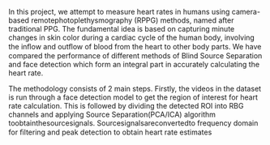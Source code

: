 
In this project, we attempt to measure heart rates in humans using camera-based remotephotoplethysmography (RPPG) methods, named after traditional PPG. The fundamental idea is based on capturing minute changes in skin color during a cardiac cycle of the human body, involving the inﬂow and outﬂow of blood from the heart to other body parts. We have compared the performance of different methods of Blind Source Separation and face detection which form an integral part in accurately calculating the heart rate.


The methodology consists of 2 main steps. Firstly, the videos in the dataset is run through a face detection model to get the region of interest for heart rate calculation. This is followed by dividing the detected ROI into RBG channels and applying Source Separation(PCA/ICA) algorithm toobtainthesourcesignals. Sourcesignalsareconvertedto frequency domain for ﬁltering and peak detection to obtain heart rate estimates

